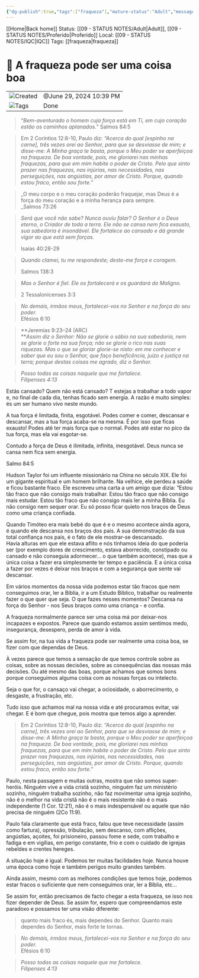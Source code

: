 ```yaml
---
{"dg-publish":true,"tags":["fraqueza"],"mature-status":"Adult","message_category":null,"created":"2025-10-16T10:28:44.309+01:00","speech-status":"Proferido","local":"iqc","dg-note-icon":"adult","noteI":"adult","updated":"2025-10-27T09:26:16.120+00:00","title":"A fraqueza pode ser uma coisa boa","dgPassFrontmatter":true,"permalink":"/05-main-notes-permanent-zettel/a-fraqueza-pode-ser-uma-coisa-boa/","noteIcon":"adult"}
---
```


[[Home\|Back home]]
Status: [[09 - STATUS NOTES/Adult\|Adult]], [[09 - STATUS NOTES/Proferido\|Proferido]]
Local: [[09 - STATUS NOTES/IQC\|IQC]]
Tags: [[fraqueza\|fraqueza]]

# 📓 A fraqueza pode ser uma coisa boa

|   |   |
|---|---|
|![](Dashboard/Attachments/clock_gray%20187.svg)Created|@June 29, 2024 10:39 PM|
|![](Dashboard/Attachments/list_gray%20921.svg)Tags|Done|

> “_Bem-aventurado o homem cuja força está em Ti, em cujo coração estão os caminhos aplanados._” Salmos 84:5 

> Em 2 Coríntios 12:8-10, Paulo diz: _“Acerca do qual [espinho na carne], três vezes orei ao Senhor, para que se desviasse de mim; e disse-me: A Minha graça te basta, porque o Meu poder se aperfeiçoa na fraqueza. De boa vontade, pois, me gloriarei nas minhas fraquezas, para que em mim habite o poder de Cristo. Pelo que sinto prazer nas fraquezas, nas injúrias, nas necessidades, nas perseguições, nas angústias, por amor de Cristo. Porque, quando estou fraco, então sou forte.”_ 

> _O meu corpo e o meu coração poderão fraquejar, mas Deus é a força do meu coração e a minha herança para sempre.  
> _Salmos 73:26

> _Será que você não sabe? Nunca ouviu falar? O Senhor é o Deus eterno, o Criador de toda a terra. Ele não se cansa nem fica exausto, sua sabedoria é insondável. Ele fortalece ao cansado e dá grande vigor ao que está sem forças._
> 
> Isaías 40:28-29

> _Quando clamei, tu me respondeste; deste-me força e coragem._
> 
> Salmos 138:3

> _Mas o Senhor é fiel. Ele os fortalecerá e os guardará do Maligno._
> 
> 2 Tessalonicenses 3:3

> _No demais, irmãos meus, fortalecei-vos no Senhor e na força do seu poder._  
> Efésios 6:10

> **Jeremias 9:23–24 (ARC)  
> **_Assim diz o Senhor: Não se glorie o sábio na sua sabedoria, nem se glorie o forte na sua força; não se glorie o rico nas suas riquezas. Mas o que se gloriar glorie-se nisto: em me conhecer e saber que eu sou o Senhor, que faço beneficência, juízo e justiça na terra; porque destas coisas me agrado, diz o Senhor._

> _Posso todas as coisas naquele que me fortalece.  
> Filipenses 4:13_

Estás cansado? Quem não está cansado? T estejas a trabalhar a todo vapor e, no final de cada dia, tenhas ficado sem energia. A razão é muito simples: és um ser humano vivo neste mundo.

A tua força é limitada, finita, esgotável. Podes comer e comer, descansar e descansar, mas a tua força acaba-se na mesma. É por isso que ficas exausto! Podes até ter mais força que o normal. Podes até estar no pico da tua força, mas ela vai esgotar-se.

Contudo a força de Deus é ilimitada, infinita, inesgotável. Deus nunca se cansa nem fica sem energia.

Salmo 84:5

Hudson Taylor foi um influente missionário na China no século XIX. Ele foi um gigante espiritual e um homem brilhante. Na velhice, ele perdeu a saúde e ficou bastante fraco. Ele escreveu uma carta a um amigo que dizia: “Estou tão fraco que não consigo mais trabalhar. Estou tão fraco que não consigo mais estudar. Estou tão fraco que não consigo mais ler a minha Bíblia. Eu não consigo nem sequer orar. Eu só posso ficar quieto nos braços de Deus como uma criança confiada.

Quando Timóteo era mais bebé do que é e o mesmo acontece ainda agora, é quando ele descansa nos braços dos pais. A sua demonstração da sua total confiança nos pais, é o fato de ele mostrar-se descansado.  
Havia alturas em que ele estava aflito e nós tínhamos ideia do que poderia ser (por exemplo dores de crescimento, estava aborrecido, constipado ou cansado e não conseguia adormecer… o que também acontece), mas que a única coisa a fazer era simplesmente ter tempo e paciência. E a única coisa a fazer por vezes é deixar nos braços e com a segurança que sente vai descansar.

Em vários momentos da nossa vida podemos estar tão fracos que nem conseguimos orar, ler a Bíblia, ir a um Estudo Bíblico, trabalhar ou realmente fazer o que quer que seja. O que fazes nesses momentos? Descansa na força do Senhor - nos Seus braços como uma criança - e confia.

A fraqueza normalmente parece ser uma coisa má por deixar-nos incapazes e expostos. Parece que quando estamos assim sentimos medo, insegurança, desespero, perda de amor à vida.

Se assim for, na tua vida a fraqueza pode ser realmente uma coisa boa, se fizer com que dependas de Deus.

À vezes parece que temos a sensação de que temos controle sobre as coisas, sobre as nossas decisões, sobre as consequências das nossas más decisões. Ou até mesmo das boas, porque achamos que somos bons porque conseguimos alguma coisa com as nossas forças ou intelecto.

Seja o que for, o cansaço vai chegar, a ociosidade, o aborrecimento, o desgaste, a frustração, etc.

Tudo isso que achamos mal na nossa vida e até procuramos evitar, vai chegar. E é bom que chegue, pois mostra que temos algo a aprender.

> Em 2 Coríntios 12:8-10, Paulo diz: _“Acerca do qual [espinho na carne], três vezes orei ao Senhor, para que se desviasse de mim; e disse-me: A Minha graça te basta, porque o Meu poder se aperfeiçoa na fraqueza. De boa vontade, pois, me gloriarei nas minhas fraquezas, para que em mim habite o poder de Cristo. Pelo que sinto prazer nas fraquezas, nas injúrias, nas necessidades, nas perseguições, nas angústias, por amor de Cristo. Porque, quando estou fraco, então sou forte.”_

Paulo, nesta passagem e muitas outras, mostra que não somos super-heróis. Ninguém vive a vida cristã sozinho, ninguém faz um ministério sozinho, ninguém trabalha sozinho, não faz movimentar uma igreja sozinho, não é o melhor na vida cristã não é o mais resistente não é o mais independente (1 Cor. 12:21), não é o mais indespensável ou aquele que não precisa de ninguém (2Co 11:9).

Paulo fala claramente que está fraco, falou que teve necessidade (assim como fartura), opressão, tribulação, sem descanso, com aflições, angústias, açoites, foi prisioneiro, passou fome e sede, com trabalho e fadiga e em vigílias, em perigo constante, frio e com o cuidado de igrejas rebeldes e crentes hereges.

A situação hoje é igual. Podemos ter muitas facilidades hoje. Nunca houve uma época como hoje e também perigos muito grandes também.

Ainda assim, mesmo com as melhores condições que temos hoje, podemos estar fracos o suficiente que nem conseguimos orar, ler a Bíblia, etc…

Se assim for, então precisamos de facto chegar a esta fraqueza, se isso nos fizer depender de Deus. Se assim for, espero que compreendamos este paradoxo e possamos ter uma visão diferente:

> quanto mais fraco és, mais dependes do Senhor. Quanto mais dependes do Senhor, mais forte te tornas.

> _No demais, irmãos meus, fortalecei-vos no Senhor e na força do seu poder._  
> Efésios 6:10

> _Posso todas as coisas naquele que me fortalece.  
> Filipenses 4:13_